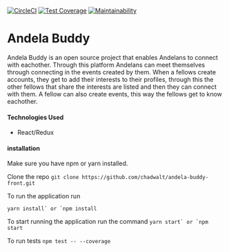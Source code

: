 [![CircleCI](https://circleci.com/gh/chadwalt/andela-buddy-front.svg?style=svg)](https://circleci.com/gh/chadwalt/andela-buddy-front)
[![Test Coverage](https://api.codeclimate.com/v1/badges/6e9e643f723e86737bb7/test_coverage)](https://codeclimate.com/github/chadwalt/andela-buddy-front/test_coverage)
[![Maintainability](https://api.codeclimate.com/v1/badges/6e9e643f723e86737bb7/maintainability)](https://codeclimate.com/github/chadwalt/andela-buddy-front/maintainability)

# Andela Buddy
Andela Buddy is an open source project that enables Andelans to connect with eachother. Through this platform Andelans can meet themselves through connecting in the events created by them.
When a fellows create accounts, they get to add their interests to their profiles, through this the other fellows that share the interests are listed and then they can connect with them. A fellow can also create events, this way the fellows get to know eachother.

#### Technologies Used
- React/Redux

#### installation
Make sure you have npm or yarn installed.

Clone the repo
`git clone https://github.com/chadwalt/andela-buddy-front.git`

To run the application run

```yarn install` or `npm install```

To start running the application run the command
```yarn start` or `npm start```

To run tests
`npm test -- --coverage`